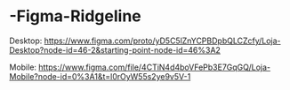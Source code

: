 # -Figma-Ridgeline
Desktop: https://www.figma.com/proto/yD5C5lZnYCPBDpbQLCZcfy/Loja-Desktop?node-id=46-2&starting-point-node-id=46%3A2


Mobile: https://www.figma.com/file/4CTiN4d4boVFePb3E7GqGQ/Loja-Mobile?node-id=0%3A1&t=l0rOyW55s2ye9v5V-1

